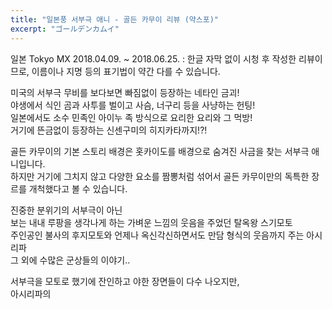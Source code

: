 ```yaml
---
title: "일본풍 서부극 애니 - 골든 카무이 리뷰 (약스포)"
excerpt: "ゴールデンカムイ"
---
```


일본 Tokyo MX 2018.04.09. ~ 2018.06.25.
: 한글 자막 없이 시청 후 작성한 리뷰이므로, 이름이나 지명 등의 표기법이 약간 다를 수 있습니다.

미국의 서부극 무비를 보다보면 빠짐없이 등장하는 네타인 금괴!  
야생에서 식인 곰과 사투를 벌이고 사슴, 너구리 등을 사냥하는 헌팅!  
일본에서도 소수 민족인 아이누 족 방식으로 요리한 요리와 그 먹방!  
거기에 뜬금없이 등장하는 신센구미의 히지카타까지!?!

골든 카무이의 기본 스토리 배경은 홋카이도를 배경으로 숨겨진 사금을 찾는 서부극 애니입니다.  
하지만 거기에 그치지 않고 다양한 요소를 짬뽕처럼 섞어서 골든 카무이만의 독특한 장르를 개척했다고 볼 수 있습니다.

진중한 분위기의 서부극이 아닌  
보는 내내 루팡을 생각나게 하는 가벼운 느낌의 웃음을 주었던 탈옥왕 스기모토  
주인공인 불사의 후지모토와 언제나 옥신각신하면서도 만담 형식의 웃음까지 주는 아시리파  
그 외에 수많은 군상들의 이야기..

서부극을 모토로 했기에 잔인하고 야한 장면들이 다수 나오지만,  
아시리파의 
